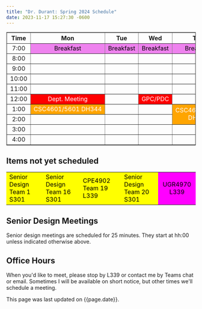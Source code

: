 ```yaml
---
title: "Dr. Durant: Spring 2024 Schedule"
date: 2023-11-17 15:27:30 -0600
---
```


<style type="text/css">
td         { text-align: center;                      }
td.am      { background-color: red;     color: white; }
td.cpe4902 { background-color: yellow;  color: black; text-align: left; }
td.csc4601 { background-color: orange;  color: white; }
td.ugr4970 { background-color: magenta; color: black; }
td.lunch   { background-color: violet;  color: black; }
</style>

<div align="center">
<table border>
<tr><th>Time</th>   <th>Mon</th>                                        <th>Tue</th>                        <th>Wed</th>                        <th>Thu</th>                                                <th>Fri</th>                                        </tr>
<tr><td>7:00</td>   <td class="lunch">Breakfast</td>                    <td class="lunch">Breakfast</td>    <td class="lunch">Breakfast</td>    <td class="lunch">Breakfast</td>                            <td class="lunch">Breakfast</td>                    </tr>
<tr><td>8:00</td>   <td>&nbsp;</td>                                     <td>&nbsp;</td>                     <td>&nbsp;</td>                     <td>&nbsp;</td>                                             <td>&nbsp;</td>                                     </tr>
<tr><td>9:00</td>   <td>&nbsp;</td>                                     <td>&nbsp;</td>                     <td>&nbsp;</td>                     <td>&nbsp;</td>                                             <td>&nbsp;</td>                                     </tr>
<tr><td>10:00</td>  <td>&nbsp;</td>                                     <td>&nbsp;</td>                     <td>&nbsp;</td>                     <td>&nbsp;</td>                                             <td>&nbsp;</td>                                     </tr>
<tr><td>11:00</td>  <td>&nbsp;</td>                                     <td>&nbsp;</td>                     <td>&nbsp;</td>                     <td>&nbsp;</td>                                             <td>&nbsp;</td>                                     </tr>
<tr><td>12:00</td>  <td class="am">Dept. Meeting</td>                   <td>&nbsp;</td>                     <td class="am">GPC/PDC</td>         <td>&nbsp;</td>                                             <td>&nbsp;</td>                                     </tr>
<tr><td>1:00</td>   <td class="csc4601">CSC4601/5601&nbsp;DH344</td>    <td>&nbsp;</td>                     <td>&nbsp;</td>                     <td rowspan="2" class="csc4601">CSC4601/5601<br/>DH344</td> <td class="csc4601">CSC4601/5601&nbsp;DH344</td>    </tr>
<tr><td>2:00</td>   <td>&nbsp;</td>                                     <td>&nbsp;</td>                     <td>&nbsp;</td>                                                                                 <td>&nbsp;</td>                                     </tr>
<tr><td>3:00</td>   <td>&nbsp;</td>                                     <td>&nbsp;</td>                     <td>&nbsp;</td>                     <td>&nbsp;</td>                                             <td>&nbsp;</td>                                     </tr>
<tr><td>4:00</td>   <td>&nbsp;</td>                                     <td>&nbsp;</td>                     <td>&nbsp;</td>                     <td>&nbsp;</td>                                             <td>&nbsp;</td>                                     </tr>
</table>
</div>

## Items not yet scheduled
<table><tr>
<td class="cpe4902">Senior Design Team 1 S301</td>
<td class="cpe4902">Senior Design Team 16 S301</td>
<td class="cpe4902">CPE4902 Team 19 L339</td>
<td class="cpe4902">Senior Design Team 20 S301</td>
<td class="ugr4970">UGR4970 L339</td>
</tr></table>

## Senior Design Meetings
Senior design meetings are scheduled for 25 minutes. They start at hh:00 unless indicated otherwise above.

## Office Hours
When you'd like to meet, please stop by L339 or contact me by Teams chat or email. Sometimes I will be available on short notice, but other times we'll schedule a meeting.

This page was last updated on {{page.date}}.
